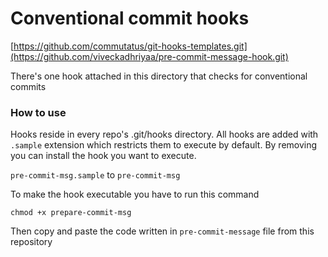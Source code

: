 # Conventional commit hooks

[https://github.com/commutatus/git-hooks-templates.git](https://github.com/viveckadhriyaa/pre-commit-message-hook.git)

There's one hook attached in this directory that checks for conventional commits

### How to use

Hooks reside in every repo's .git/hooks directory. All hooks are added with `.sample` extension which restricts them to execute by default. By removing you can install the hook you want to execute.

`pre-commit-msg.sample` to `pre-commit-msg`

To make the hook executable you have to run this command

`chmod +x prepare-commit-msg`

Then copy and paste the code written in `pre-commit-message` file from this repository